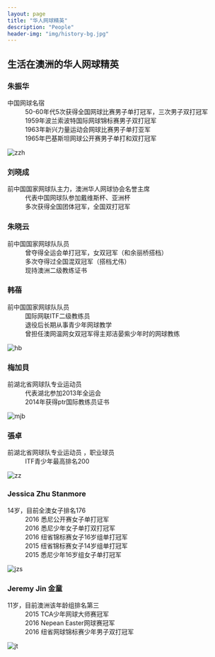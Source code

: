 ```yaml
---
layout: page
title: "华人网球精英"
description: "People"
header-img: "img/history-bg.jpg"
---
```

<h2>生活在澳洲的华人网球精英</h2>
<div class="row">
  <div class="col-xs-12 col-sm-12 col-md-3 col-lg-3">
    <h3>朱振华</h3>
  </div>
  <div class="col-xs-12 col-sm-12 col-md-offset-1 col-md-8 col-lg-offset-1 col-lg-8">
    <dl>
      <dt>中国网球名宿</dt>
      <dd>50-60年代5次获得全国网球比赛男子单打冠军，三次男子双打冠军</dd>
      <dd>1959年波兰索波特国际网球锦标赛男子双打冠军</dd>
      <dd>1963年新兴力量运动会网球比赛男子单打亚军</dd>
      <dd>1965年巴基斯坦网球公开赛男子单打和双打冠军</dd>
    </dl>
    <img class="img-responsive" src="https://c5.staticflickr.com/9/8615/28530030996_9cd93db86f_o.jpg" alt="zzh" />
  </div>
</div>
<div class="row">
  <div class="col-xs-12 col-sm-12 col-md-3 col-lg-3">
    <h3>刘晓成</h3>
  </div>
  <div class="col-xs-12 col-sm-12 col-md-offset-1 col-md-8 col-lg-offset-1 col-lg-8">
    <dl>
      <dt>前中国国家网球队主力，澳洲华人网球协会名誉主席</dt>
      <dd>代表中国网球队参加戴维斯杯、亚洲杯</dd>
      <dd>多次获得全国团体冠军，全国双打冠军</dd>
    </dl>
  </div>
</div>
<div class="row">
  <div class="col-xs-12 col-sm-12 col-md-3 col-lg-3">
    <h3>朱晓云</h3>
  </div>
  <div class="col-xs-12 col-sm-12 col-md-offset-1 col-md-8 col-lg-offset-1 col-lg-8">
    <dl>
      <dt>前中国国家网球队队员</dt>
      <dd>曾夺得全运会单打冠军，女双冠军（和余丽桥搭档）</dd>
      <dd>多次夺得过全国混双冠军（搭档尤伟）</dd>
      <dd>现持澳洲二级教练证书</dd>
    </dl>
  </div>
</div>
<div class="row">
  <div class="col-xs-12 col-sm-12 col-md-3 col-lg-3">
    <h3>韩蓓</h3>
  </div>
  <div class="col-xs-12 col-sm-12 col-md-offset-1 col-md-8 col-lg-offset-1 col-lg-8">
    <dl>
      <dt>前中国国家网球队队员</dt>
      <dd>国际网联ITF二级教练员</dd>
      <dd>退役后长期从事青少年网球教学</dd>
      <dd>曾担任澳网温网女双冠军得主郑洁晏紫少年时的网球教练</dd>
    </dl>
    <img class="img-responsive" src="https://c7.staticflickr.com/9/8886/28494934862_b0c4c8fcc2_c.jpg" alt="hb" />
  </div>
</div>
<div class="row">
  <div class="col-xs-12 col-sm-12 col-md-3 col-lg-3">
    <h3>梅加貝</h3>
  </div>
  <div class="col-xs-12 col-sm-12 col-md-offset-1 col-md-8 col-lg-offset-1 col-lg-8">
    <dl>
      <dt>前湖北省网球队专业运动员</dt>
      <dd>代表湖北参加2013年全运会</dd>
      <dd>2014年获得ptr国际教练员证书</dd>
    </dl>
    <img class="img-responsive" src="https://c1.staticflickr.com/9/8796/27945484784_3eac77efb5_z.jpg" alt="mjb" />
  </div>
</div>
<div class="row">
  <div class="col-xs-12 col-sm-12 col-md-3 col-lg-3">
    <h3>張卓</h3>
  </div>
  <div class="col-xs-12 col-sm-12 col-md-offset-1 col-md-8 col-lg-offset-1 col-lg-8">
    <dl>
      <dt>前湖北省网球队专业运动员 ，职业球员</dt>
      <dd>ITF青少年最高排名200</dd>
    </dl>
    <img class="img-responsive" src="https://c7.staticflickr.com/9/8898/28278468150_59df518355_z.jpg" alt="zz" />
  </div>
</div>
<div class="row">
  <div class="col-xs-12 col-sm-12 col-md-3 col-lg-3">
    <h3>Jessica Zhu Stanmore</h3>
  </div>
  <div class="col-xs-12 col-sm-12 col-md-offset-1 col-md-8 col-lg-offset-1 col-lg-8">
    <dl>
      <dt>14岁，目前全澳女子排名176</dt>
      <dd>2016 悉尼公开赛女子单打冠军</dd>
      <dd>2016 悉尼少年女子单打双打冠军</dd>
      <dd>2016 纽省锦标赛女子16岁组单打冠军</dd>
      <dd>2015 纽省锦标赛女子14岁组单打冠军</dd>
      <dd>2015 悉尼少年16岁组女子单打冠军</dd>
    </dl>
    <img class="img-responsive" src="https://c1.staticflickr.com/9/8721/28530033296_e6c01845d4_z.jpg" alt="jzs" />
  </div>
</div>
<div class="row">
  <div class="col-xs-12 col-sm-12 col-md-3 col-lg-3">
    <h3>Jeremy Jin 金童</h3>
  </div>
  <div class="col-xs-12 col-sm-12 col-md-offset-1 col-md-8 col-lg-offset-1 col-lg-8">
    <dl>
      <dt>11岁，目前澳洲该年龄组排名第三</dt>
      <dd>2015 TCA少年网球大师赛冠军</dd>
      <dd>2016 Nepean Easter网球赛冠军</dd>
      <dd>2016 纽省网球锦标赛少年男子双打冠军</dd>
    </dl>
    <img class="img-responsive" src="https://c4.staticflickr.com/9/8307/28484548291_6876e77dba_z.jpg" alt="jt" />
  </div>
</div>
